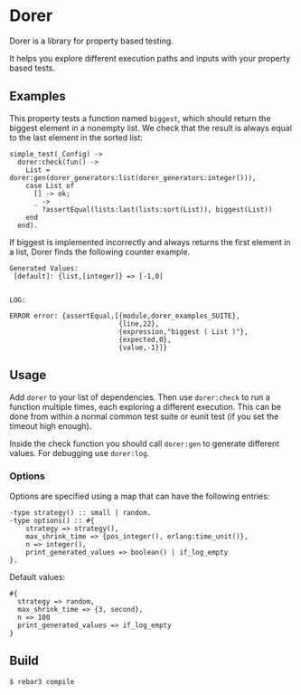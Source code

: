 Dorer
=====

Dorer is a library for property based testing.
 
It helps you explore different execution paths and inputs with your property based tests.

Examples
--------

This property tests a function named `biggest`, which should return the biggest element in a nonempty list.
We check that the result is always equal to the last element in the sorted list: 

    simple_test(_Config) ->
      dorer:check(fun() ->
        List = dorer:gen(dorer_generators:list(dorer_generators:integer())),
        case List of
          [] -> ok;
          _ ->
            ?assertEqual(lists:last(lists:sort(List)), biggest(List))
        end
      end).

If biggest is implemented incorrectly and always returns the first element in a list, Dorer finds the following counter example.

    Generated Values:
     [default]: {list,[integer]} => [-1,0]
    
    
    LOG:
    
    ERROR error: {assertEqual,[{module,dorer_examples_SUITE},
                               {line,22},
                               {expression,"biggest ( List )"},
                               {expected,0},
                               {value,-1}]}



Usage
-----

Add `dorer` to your list of dependencies.
Then use `dorer:check` to run a function multiple times, each exploring a different execution.
This can be done from within a normal common test suite or eunit test (if you set the timeout high enough).

Inside the check function you should call `dorer:gen` to generate different values.
For debugging use `dorer:log`.


### Options

Options are specified using a map that can have the following entries:

    -type strategy() :: small | random.
    -type options() :: #{
        strategy => strategy(),
        max_shrink_time => {pos_integer(), erlang:time_unit()},
        n => integer(),
        print_generated_values => boolean() | if_log_empty
    }.

Default values:

    #{
      strategy => random,
      max_shrink_time => {3, second},
      n => 100
      print_generated_values => if_log_empty
    }

Build
-----

    $ rebar3 compile
